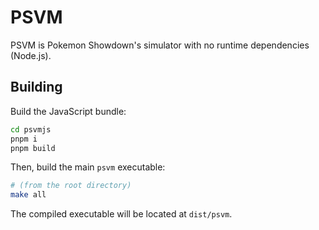 # PSVM

PSVM is Pokemon Showdown's simulator with no runtime dependencies (Node.js).

## Building
Build the JavaScript bundle:
```bash
cd psvmjs
pnpm i
pnpm build
```
Then, build the main ``psvm`` executable:
```bash
# (from the root directory)
make all
```
The compiled executable will be located at ``dist/psvm``.
